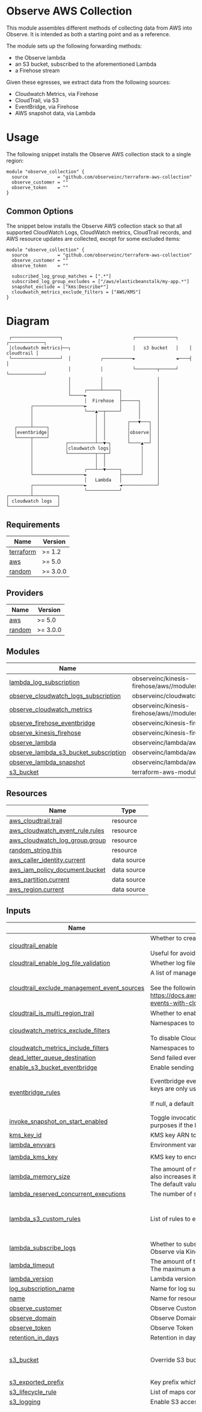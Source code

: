 # Observe AWS Collection

This module assembles different methods of collecting data from AWS into
Observe. It is intended as both a starting point and as a reference.

The module sets up the following forwarding methods:

- the Observe lambda
- an S3 bucket, subscribed to the aforementioned Lambda
- a Firehose stream

Given these egresses, we extract data from the following sources:

- Cloudwatch Metrics, via Firehose
- CloudTrail, via S3
- EventBridge, via Firehose
- AWS snapshot data, via Lambda

# Usage

The following snippet installs the Observe AWS collection stack to a single region:

```
module "observe_collection" {
  source           = "github.com/observeinc/terraform-aws-collection"
  observe_customer = ""
  observe_token    = ""
}
```

## Common Options

The snippet below installs the Observe AWS collection stack so that all supported
CloudWatch Logs, CloudWatch metrics, CloudTrail records, and AWS resource updates
are collected, except for some excluded items:

```
module "observe_collection" {
  source           = "github.com/observeinc/terraform-aws-collection"
  observe_customer = ""
  observe_token    = ""
  
  subscribed_log_group_matches = [".*"]
  subscribed_log_group_excludes = ["/aws/elasticbeanstalk/my-app.*"]
  snapshot_exclude = ["kms:Describe*"]
  cloudwatch_metrics_exclude_filters = ["AWS/KMS"]
}
```

# Diagram

     ┌──────────────────┐                          ┌───────────────┐    ┌─────────────┐
     │cloudwatch metrics├──┐                       │   s3 bucket   │    │  cloudtrail │
     └──────────────────┘  │           ┌───────────►               ◄────┤             │
                           │           │           └────────┬──────┘    └─────────────┘
                           │           │                    │
                           │           │                    │
                           │     ┌─────┴──────┐             │
                           └─────►            │             │
                                 │  Firehose  ├──────┐      │
             ┌───────────────────►            │      │      │
             │                   └───▲──┬─────┘      │      │
             │                       │  │            │      │
             │                       │  │        ┌───▼───┐  │
       ┌─────┴─────┐                 │  │        │       │  │
       │eventbridge│                 │  │        │observe│  │
       └─────┬─────┘                 │  │        │       │  │
             │            ┌──────────┴──▼─┐      └────▲──┘  │
             │            │cloudwatch logs│           │     │
             │            └──────────┬──┬─┘           │     │
             │                       │  │             │     │
             │                       │  │             │     │
             │                   ┌───┴──▼─────┐       │     │
             └───────────────────►            ├───────┘     │
                                 │   Lambda   │             │
             ┌───────────────────►            ◄─────────────┘
             │                   └────────────┘
    ┌────────┴─────────┐
    │ cloudwatch logs  │
    └──────────────────┘

<!-- BEGINNING OF PRE-COMMIT-TERRAFORM DOCS HOOK -->
## Requirements

| Name | Version |
|------|---------|
| <a name="requirement_terraform"></a> [terraform](#requirement\_terraform) | >= 1.2 |
| <a name="requirement_aws"></a> [aws](#requirement\_aws) | >= 5.0 |
| <a name="requirement_random"></a> [random](#requirement\_random) | >= 3.0.0 |

## Providers

| Name | Version |
|------|---------|
| <a name="provider_aws"></a> [aws](#provider\_aws) | >= 5.0 |
| <a name="provider_random"></a> [random](#provider\_random) | >= 3.0.0 |

## Modules

| Name | Source | Version |
|------|--------|---------|
| <a name="module_lambda_log_subscription"></a> [lambda\_log\_subscription](#module\_lambda\_log\_subscription) | observeinc/kinesis-firehose/aws//modules/cloudwatch_logs_subscription | 2.3.0 |
| <a name="module_observe_cloudwatch_logs_subscription"></a> [observe\_cloudwatch\_logs\_subscription](#module\_observe\_cloudwatch\_logs\_subscription) | observeinc/cloudwatch-logs-subscription/aws | 0.5.0 |
| <a name="module_observe_cloudwatch_metrics"></a> [observe\_cloudwatch\_metrics](#module\_observe\_cloudwatch\_metrics) | observeinc/kinesis-firehose/aws//modules/cloudwatch_metrics | 2.3.0 |
| <a name="module_observe_firehose_eventbridge"></a> [observe\_firehose\_eventbridge](#module\_observe\_firehose\_eventbridge) | observeinc/kinesis-firehose/aws//modules/eventbridge | 2.3.0 |
| <a name="module_observe_kinesis_firehose"></a> [observe\_kinesis\_firehose](#module\_observe\_kinesis\_firehose) | observeinc/kinesis-firehose/aws | 2.3.0 |
| <a name="module_observe_lambda"></a> [observe\_lambda](#module\_observe\_lambda) | observeinc/lambda/aws | 3.6.0 |
| <a name="module_observe_lambda_s3_bucket_subscription"></a> [observe\_lambda\_s3\_bucket\_subscription](#module\_observe\_lambda\_s3\_bucket\_subscription) | observeinc/lambda/aws//modules/s3_bucket_subscription | 3.6.0 |
| <a name="module_observe_lambda_snapshot"></a> [observe\_lambda\_snapshot](#module\_observe\_lambda\_snapshot) | observeinc/lambda/aws//modules/snapshot | 3.6.0 |
| <a name="module_s3_bucket"></a> [s3\_bucket](#module\_s3\_bucket) | terraform-aws-modules/s3-bucket/aws | ~> 4.0 |

## Resources

| Name | Type |
|------|------|
| [aws_cloudtrail.trail](https://registry.terraform.io/providers/hashicorp/aws/latest/docs/resources/cloudtrail) | resource |
| [aws_cloudwatch_event_rule.rules](https://registry.terraform.io/providers/hashicorp/aws/latest/docs/resources/cloudwatch_event_rule) | resource |
| [aws_cloudwatch_log_group.group](https://registry.terraform.io/providers/hashicorp/aws/latest/docs/resources/cloudwatch_log_group) | resource |
| [random_string.this](https://registry.terraform.io/providers/hashicorp/random/latest/docs/resources/string) | resource |
| [aws_caller_identity.current](https://registry.terraform.io/providers/hashicorp/aws/latest/docs/data-sources/caller_identity) | data source |
| [aws_iam_policy_document.bucket](https://registry.terraform.io/providers/hashicorp/aws/latest/docs/data-sources/iam_policy_document) | data source |
| [aws_partition.current](https://registry.terraform.io/providers/hashicorp/aws/latest/docs/data-sources/partition) | data source |
| [aws_region.current](https://registry.terraform.io/providers/hashicorp/aws/latest/docs/data-sources/region) | data source |

## Inputs

| Name | Description | Type | Default | Required |
|------|-------------|------|---------|:--------:|
| <a name="input_cloudtrail_enable"></a> [cloudtrail\_enable](#input\_cloudtrail\_enable) | Whether to create a CloudTrail trail.<br><br>Useful for avoiding the 'trails per region' quota of 5, such as when testing. | `bool` | `true` | no |
| <a name="input_cloudtrail_enable_log_file_validation"></a> [cloudtrail\_enable\_log\_file\_validation](#input\_cloudtrail\_enable\_log\_file\_validation) | Whether log file integrity validation is enabled for CloudTrail. Defalults to false. | `bool` | `false` | no |
| <a name="input_cloudtrail_exclude_management_event_sources"></a> [cloudtrail\_exclude\_management\_event\_sources](#input\_cloudtrail\_exclude\_management\_event\_sources) | A list of management event sources to exclude.<br><br>See the following link for more info:<br>https://docs.aws.amazon.com/awscloudtrail/latest/userguide/logging-management-events-with-cloudtrail.html | `set(string)` | <pre>[<br>  "kms.amazonaws.com",<br>  "rdsdata.amazonaws.com"<br>]</pre> | no |
| <a name="input_cloudtrail_is_multi_region_trail"></a> [cloudtrail\_is\_multi\_region\_trail](#input\_cloudtrail\_is\_multi\_region\_trail) | Whether to enable multi region trail export | `bool` | `true` | no |
| <a name="input_cloudwatch_metrics_exclude_filters"></a> [cloudwatch\_metrics\_exclude\_filters](#input\_cloudwatch\_metrics\_exclude\_filters) | Namespaces to exclude. Mutually exclusive with cloudwatch\_metrics\_include\_filters.<br><br>To disable Cloudwatch Metrics Stream entirely, use ["*"]. | `set(string)` | `[]` | no |
| <a name="input_cloudwatch_metrics_include_filters"></a> [cloudwatch\_metrics\_include\_filters](#input\_cloudwatch\_metrics\_include\_filters) | Namespaces to include. Mutually exclusive with cloudwatch\_metrics\_exclude\_filters. | `set(string)` | `[]` | no |
| <a name="input_dead_letter_queue_destination"></a> [dead\_letter\_queue\_destination](#input\_dead\_letter\_queue\_destination) | Send failed events/function executions to a dead letter queue arn sns or sqs | `string` | `null` | no |
| <a name="input_enable_s3_bucket_eventbridge"></a> [enable\_s3\_bucket\_eventbridge](#input\_enable\_s3\_bucket\_eventbridge) | Enable sending bucket notifications to EventBridge | `bool` | `false` | no |
| <a name="input_eventbridge_rules"></a> [eventbridge\_rules](#input\_eventbridge\_rules) | Eventbridge events matching these rules will be forwarded to Observe. Map<br>keys are only used to provide stable resource addresses.<br><br>If null, a default set of rules will be used. | <pre>map(object({<br>    description   = string<br>    event_pattern = string<br>  }))</pre> | `null` | no |
| <a name="input_invoke_snapshot_on_start_enabled"></a> [invoke\_snapshot\_on\_start\_enabled](#input\_invoke\_snapshot\_on\_start\_enabled) | Toggle invocation of snapshot from Cloudformation. This can be useful for debug purposes if the lambda fails to complete successfully. | `bool` | `false` | no |
| <a name="input_kms_key_id"></a> [kms\_key\_id](#input\_kms\_key\_id) | KMS key ARN to use to encrypt the logs delivered by CloudTrail. | `string` | `""` | no |
| <a name="input_lambda_envvars"></a> [lambda\_envvars](#input\_lambda\_envvars) | Environment variables | `map(any)` | `{}` | no |
| <a name="input_lambda_kms_key"></a> [lambda\_kms\_key](#input\_lambda\_kms\_key) | KMS key to encrypt environment variables | `object({ arn = string })` | `null` | no |
| <a name="input_lambda_memory_size"></a> [lambda\_memory\_size](#input\_lambda\_memory\_size) | The amount of memory that your function has access to. Increasing the function's memory also increases its CPU allocation.<br>The default value is 256 MB. The value must be a multiple of 64 MB. | `number` | `256` | no |
| <a name="input_lambda_reserved_concurrent_executions"></a> [lambda\_reserved\_concurrent\_executions](#input\_lambda\_reserved\_concurrent\_executions) | The number of simultaneous executions to reserve for the function. | `number` | `100` | no |
| <a name="input_lambda_s3_custom_rules"></a> [lambda\_s3\_custom\_rules](#input\_lambda\_s3\_custom\_rules) | List of rules to evaluate how to upload a given S3 object to Observe. | <pre>list(object({<br>    pattern = string<br>    headers = map(string)<br>  }))</pre> | `[]` | no |
| <a name="input_lambda_subscribe_logs"></a> [lambda\_subscribe\_logs](#input\_lambda\_subscribe\_logs) | Whether to subscribe to the Lambda function's logs and deliver them from CloudWatch to Observe via Kinesis Firehose. | `bool` | `true` | no |
| <a name="input_lambda_timeout"></a> [lambda\_timeout](#input\_lambda\_timeout) | The amount of time that Lambda allows a function to run before stopping it.<br>The maximum allowed value is 900 seconds. | `number` | `120` | no |
| <a name="input_lambda_version"></a> [lambda\_version](#input\_lambda\_version) | Lambda version | `string` | `"arm64/latest"` | no |
| <a name="input_log_subscription_name"></a> [log\_subscription\_name](#input\_log\_subscription\_name) | Name for log subscription resources to be created | `string` | `null` | no |
| <a name="input_name"></a> [name](#input\_name) | Name for resources to be created | `string` | `"observe-collection"` | no |
| <a name="input_observe_customer"></a> [observe\_customer](#input\_observe\_customer) | Observe Customer ID | `string` | n/a | yes |
| <a name="input_observe_domain"></a> [observe\_domain](#input\_observe\_domain) | Observe Domain | `string` | `"observeinc.com"` | no |
| <a name="input_observe_token"></a> [observe\_token](#input\_observe\_token) | Observe Token | `string` | n/a | yes |
| <a name="input_retention_in_days"></a> [retention\_in\_days](#input\_retention\_in\_days) | Retention in days of cloudwatch log group | `number` | `365` | no |
| <a name="input_s3_bucket"></a> [s3\_bucket](#input\_s3\_bucket) | Override S3 bucket used to to stage data to be sent to Observe. | <pre>object({<br>    id  = string<br>    arn = string<br>  })</pre> | `null` | no |
| <a name="input_s3_exported_prefix"></a> [s3\_exported\_prefix](#input\_s3\_exported\_prefix) | Key prefix which is subscribed to be sent to Observe Lambda | `string` | `""` | no |
| <a name="input_s3_lifecycle_rule"></a> [s3\_lifecycle\_rule](#input\_s3\_lifecycle\_rule) | List of maps containing configuration of object lifecycle management. | `any` | `[]` | no |
| <a name="input_s3_logging"></a> [s3\_logging](#input\_s3\_logging) | Enable S3 access log collection | `bool` | `false` | no |
| <a name="input_snapshot_action"></a> [snapshot\_action](#input\_snapshot\_action) | List of actions triggered by snapshot. Set to null to inherit all actions supported by the lambda. | `set(string)` | <pre>[<br>  "autoscaling:Describe*",<br>  "cloudformation:Describe*",<br>  "cloudformation:List*",<br>  "cloudfront:List*",<br>  "dynamodb:Describe*",<br>  "dynamodb:List*",<br>  "ec2:Describe*",<br>  "ecs:Describe*",<br>  "ecs:List*",<br>  "eks:Describe*",<br>  "eks:List*",<br>  "elasticache:Describe*",<br>  "elasticloadbalancing:Describe*",<br>  "events:List*",<br>  "firehose:Describe*",<br>  "firehose:List*",<br>  "iam:Get*",<br>  "iam:List*",<br>  "kinesis:Describe*",<br>  "kinesis:List*",<br>  "lambda:List*",<br>  "logs:Describe*",<br>  "rds:Describe*",<br>  "route53:List*",<br>  "s3:GetBucket*",<br>  "s3:List*",<br>  "sns:Get*",<br>  "sns:List*",<br>  "sqs:Get*",<br>  "sqs:List*"<br>]</pre> | no |
| <a name="input_snapshot_exclude"></a> [snapshot\_exclude](#input\_snapshot\_exclude) | List of actions to exclude from being executed on snapshot request. | `list(string)` | `[]` | no |
| <a name="input_snapshot_include"></a> [snapshot\_include](#input\_snapshot\_include) | List of actions to include in snapshot request. | `list(string)` | `[]` | no |
| <a name="input_snapshot_schedule_expression"></a> [snapshot\_schedule\_expression](#input\_snapshot\_schedule\_expression) | Rate at which snapshot is triggered. Must be valid EventBridge expression | `string` | `"rate(1 hour)"` | no |
| <a name="input_subscribed_log_group_excludes"></a> [subscribed\_log\_group\_excludes](#input\_subscribed\_log\_group\_excludes) | A list of regex patterns describing CloudWatch log groups to NOT subscribe to.<br><br>See https://github.com/observeinc/terraform-aws-cloudwatch-logs-subscription#input_log_group_excludes for more info" | `list(string)` | `[]` | no |
| <a name="input_subscribed_log_group_filter_pattern"></a> [subscribed\_log\_group\_filter\_pattern](#input\_subscribed\_log\_group\_filter\_pattern) | A filter pattern for a CloudWatch Logs subscription filter.<br><br>See https://github.com/observeinc/terraform-aws-cloudwatch-logs-subscription#input_filter_pattern or<br>https://docs.aws.amazon.com/AmazonCloudWatch/latest/logs/FilterAndPatternSyntax.html for more info" | `string` | `""` | no |
| <a name="input_subscribed_log_group_matches"></a> [subscribed\_log\_group\_matches](#input\_subscribed\_log\_group\_matches) | A list of regex patterns describing CloudWatch log groups to subscribe to.<br><br>See https://github.com/observeinc/terraform-aws-cloudwatch-logs-subscription#input_log_group_matches for more info" | `list(string)` | `[]` | no |
| <a name="input_subscribed_s3_bucket_arns"></a> [subscribed\_s3\_bucket\_arns](#input\_subscribed\_s3\_bucket\_arns) | List of additional S3 bucket ARNs to subscribe lambda to. | `list(string)` | `[]` | no |
| <a name="input_tags"></a> [tags](#input\_tags) | A map of tags to add to all resources | `map(string)` | `{}` | no |

## Outputs

| Name | Description |
|------|-------------|
| <a name="output_bucket"></a> [bucket](#output\_bucket) | S3 bucket subscribed to Observe Lambda |
| <a name="output_observe_kinesis_firehose"></a> [observe\_kinesis\_firehose](#output\_observe\_kinesis\_firehose) | Observe Kinesis Firehose module |
| <a name="output_observe_lambda"></a> [observe\_lambda](#output\_observe\_lambda) | Observe Lambda module |
<!-- END OF PRE-COMMIT-TERRAFORM DOCS HOOK -->

## License

Apache 2 Licensed. See LICENSE for full details.
